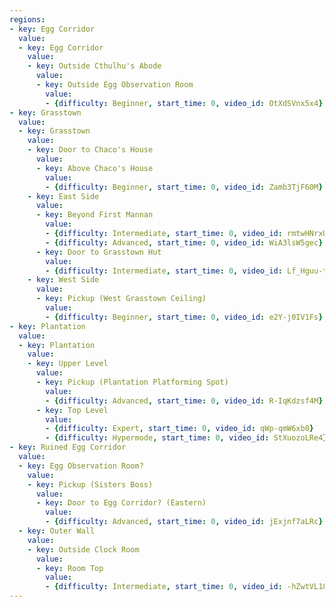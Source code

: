 ```yaml
---
regions:
- key: Egg Corridor
  value:
  - key: Egg Corridor
    value:
    - key: Outside Cthulhu's Abode
      value:
      - key: Outside Egg Observation Room
        value:
        - {difficulty: Beginner, start_time: 0, video_id: OtXdSVnx5x4}
- key: Grasstown
  value:
  - key: Grasstown
    value:
    - key: Door to Chaco's House
      value:
      - key: Above Chaco's House
        value:
        - {difficulty: Beginner, start_time: 0, video_id: Zamb3TjF60M}
    - key: East Side
      value:
      - key: Beyond First Mannan
        value:
        - {difficulty: Intermediate, start_time: 0, video_id: rmtwHNrxU5Q}
        - {difficulty: Advanced, start_time: 0, video_id: WiA3lsW5gec}
      - key: Door to Grasstown Hut
        value:
        - {difficulty: Intermediate, start_time: 0, video_id: Lf_Hguu-tqw}
    - key: West Side
      value:
      - key: Pickup (West Grasstown Ceiling)
        value:
        - {difficulty: Beginner, start_time: 0, video_id: e2Y-j0IV1Fs}
- key: Plantation
  value:
  - key: Plantation
    value:
    - key: Upper Level
      value:
      - key: Pickup (Plantation Platforming Spot)
        value:
        - {difficulty: Advanced, start_time: 0, video_id: R-IqKdzsf4M}
      - key: Top Level
        value:
        - {difficulty: Expert, start_time: 0, video_id: qWp-qmW6xb0}
        - {difficulty: Hypermode, start_time: 0, video_id: StXuozoLRe4}
- key: Ruined Egg Corridor
  value:
  - key: Egg Observation Room?
    value:
    - key: Pickup (Sisters Boss)
      value:
      - key: Door to Egg Corridor? (Eastern)
        value:
        - {difficulty: Advanced, start_time: 0, video_id: jExjnf7aLRc}
  - key: Outer Wall
    value:
    - key: Outside Clock Room
      value:
      - key: Room Top
        value:
        - {difficulty: Intermediate, start_time: 0, video_id: -hZwtVL18l0}
---
```

